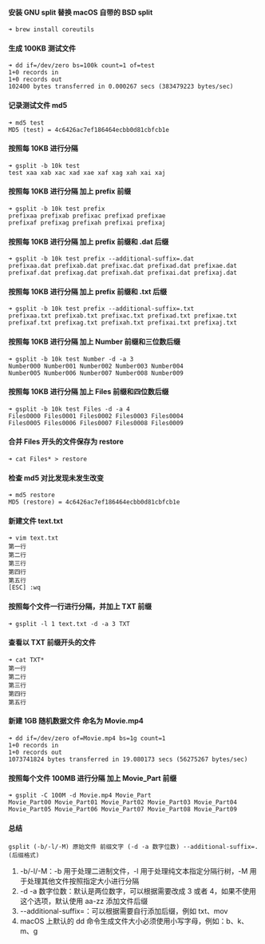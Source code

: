 #### 安装 GNU split 替换 macOS 自带的 BSD split
```
➜ brew install coreutils
```

#### 生成 100KB 测试文件
```
➜ dd if=/dev/zero bs=100k count=1 of=test
1+0 records in
1+0 records out
102400 bytes transferred in 0.000267 secs (383479223 bytes/sec)
```

#### 记录测试文件 md5
```
➜ md5 test
MD5 (test) = 4c6426ac7ef186464ecbb0d81cbfcb1e
```

#### 按照每 10KB 进行分隔
```
➜ gsplit -b 10k test
test xaa xab xac xad xae xaf xag xah xai xaj
```

#### 按照每 10KB 进行分隔 加上 prefix 前缀
```
➜ gsplit -b 10k test prefix
prefixaa prefixab prefixac prefixad prefixae
prefixaf prefixag prefixah prefixai prefixaj
```

#### 按照每 10KB 进行分隔 加上 prefix 前缀和 .dat 后缀
```
➜ gsplit -b 10k test prefix --additional-suffix=.dat
prefixaa.dat prefixab.dat prefixac.dat prefixad.dat prefixae.dat
prefixaf.dat prefixag.dat prefixah.dat prefixai.dat prefixaj.dat
```
#### 按照每 10KB 进行分隔 加上 prefix 前缀和 .txt 后缀
```
➜ gsplit -b 10k test prefix --additional-suffix=.txt
prefixaa.txt prefixab.txt prefixac.txt prefixad.txt prefixae.txt
prefixaf.txt prefixag.txt prefixah.txt prefixai.txt prefixaj.txt
```

#### 按照每 10KB 进行分隔 加上 Number 前缀和三位数后缀
```
➜ gsplit -b 10k test Number -d -a 3
Number000 Number001 Number002 Number003 Number004
Number005 Number006 Number007 Number008 Number009
```

#### 按照每 10KB 进行分隔 加上 Files 前缀和四位数后缀
```
➜ gsplit -b 10k test Files -d -a 4
Files0000 Files0001 Files0002 Files0003 Files0004
Files0005 Files0006 Files0007 Files0008 Files0009
```

#### 合并 Files 开头的文件保存为 restore
```
➜ cat Files* > restore
```

#### 检查 md5 对比发现未发生改变
```
➜ md5 restore
MD5 (restore) = 4c6426ac7ef186464ecbb0d81cbfcb1e
```

#### 新建文件 text.txt
```
➜ vim text.txt
第一行
第二行
第三行
第四行
第五行
[ESC] :wq
```

#### 按照每个文件一行进行分隔，并加上 TXT 前缀
```
➜ gsplit -l 1 text.txt -d -a 3 TXT
```

#### 查看以 TXT 前缀开头的文件
```
➜ cat TXT*
第一行
第二行
第三行
第四行
第五行
```

#### 新建 1GB 随机数据文件 命名为 Movie.mp4
```
➜ dd if=/dev/zero of=Movie.mp4 bs=1g count=1
1+0 records in
1+0 records out
1073741824 bytes transferred in 19.080173 secs (56275267 bytes/sec)
```

#### 按照每个文件 100MB 进行分隔 加上 Movie_Part 前缀
```
➜ gsplit -C 100M -d Movie.mp4 Movie_Part
Movie_Part00 Movie_Part01 Movie_Part02 Movie_Part03 Movie_Part04
Movie_Part05 Movie_Part06 Movie_Part07 Movie_Part08 Movie_Part09
```

#### 总结
```
gsplit (-b/-l/-M) 原始文件 前缀文字 (-d -a 数字位数) --additional-suffix=.(后缀格式) 
```

1. -b/-l/-M：-b 用于处理二进制文件，-l 用于处理纯文本指定分隔行树，-M 用于处理其他文件按照指定大小进行分隔
2. -d -a 数字位数：默认是两位数字，可以根据需要改成 3 或者 4，如果不使用这个选项，默认使用 aa-zz 添加文件后缀
3. --additional-suffix=：可以根据需要自行添加后缀，例如 txt、mov
4. macOS 上默认的 dd 命令生成文件大小必须使用小写字母，例如：b、k、m、g